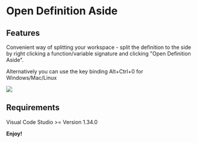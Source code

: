 # Open Definition Aside

## Features

Convenient way of splitting your workspace - split the definition to the side by right clicking a function/variable signature and clicking "Open Definition Aside".

Alternatively you can use the key binding Alt+Ctrl+0 for Windows/Mac/Linux

<img src="https://raw.githubusercontent.com/TropicalBastos/OpenDefinitionAside/master/res/example2.gif" />


## Requirements

Visual Code Studio >= Version 1.34.0

**Enjoy!**
